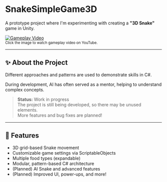 # SnakeSimpleGame3D

A prototype project where I'm experimenting with creating a **"3D Snake"** game in Unity.

[![Gameplay Video](https://img.youtube.com/vi/GPwvI9MBOUE/0.jpg)](https://youtu.be/GPwvI9MBOUE)
<br>
<sub>Click the image to watch gameplay video on YouTube.</sub>

---

## ✨ About the Project

Different approaches and patterns are used to demonstrate skills in C#. 

During development, AI has often served as a mentor, helping to understand complex concepts.

> **Status:** Work in progress  
> The project is still being developed, so there may be unused elements.  
> More features and bug fixes are planned!

---

## 🚀 Features

- 3D grid-based Snake movement  
- Customizable game settings via ScriptableObjects  
- Multiple food types (expandable)  
- Modular, pattern-based C# architecture  
- (Planned) AI Snake and advanced features  
- (Planned) Improved UI, power-ups, and more!
